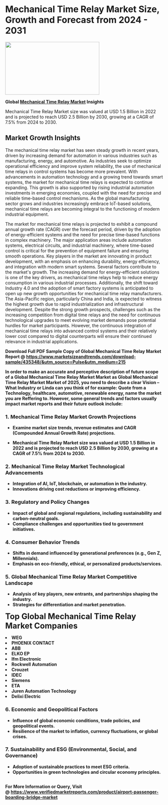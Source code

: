 <H1>Mechanical Time Relay Market Size, Growth and Forecast from 2024 - 2031</H1><img class="aligncenter size-medium wp-image-584254" src="https://thirdeyenews.in/wp-content/uploads/2024/09/Global-Market-Research-300x168.jpeg" alt="" width="300" height="168" /><p><strong>Global&nbsp;<a href="https://www.marketsizeandtrends.com/download-sample/435348/&amp;utm_source=Pulse&amp;utm_medium=215">Mechanical Time Relay Market</a> Insights</strong></p><p>Mechanical Time Relay Market size was valued at USD 1.5 Billion in 2022 and is projected to reach USD 2.5 Billion by 2030, growing at a CAGR of 7.5% from 2024 to 2030.</p><p><h2>Market Growth Insights</h2> <p>The mechanical time relay market has seen steady growth in recent years, driven by increasing demand for automation in various industries such as manufacturing, energy, and automotive. As industries seek to optimize operational efficiency and improve system reliability, the use of mechanical time relays in control systems has become more prevalent. With advancements in automation technology and a growing trend towards smart systems, the market for mechanical time relays is expected to continue expanding. This growth is also supported by rising industrial automation investments in emerging economies, coupled with the need for precise and reliable time-based control mechanisms. As the global manufacturing sector grows and industries increasingly embrace IoT-based solutions, mechanical time relays are becoming integral to the functioning of modern industrial equipment.</p> <p><strong></strong></p> <p>The market for mechanical time relays is projected to exhibit a compound annual growth rate (CAGR) over the forecast period, driven by the adoption of energy-efficient systems and the need for precise time-based functions in complex machinery. The major application areas include automation systems, electrical circuits, and industrial machinery, where time-based control is critical for the prevention of equipment failure and ensuring smooth operations. Key players in the market are innovating in product development, with an emphasis on enhancing durability, energy efficiency, and integration with modern smart systems. Several factors contribute to the market's growth. The increasing demand for energy-efficient solutions is one of the key drivers, as mechanical time relays help to reduce energy consumption in various industrial processes. Additionally, the shift toward Industry 4.0 and the adoption of smart factory systems is anticipated to open up new growth opportunities for mechanical time relay manufacturers. The Asia-Pacific region, particularly China and India, is expected to witness the highest growth due to rapid industrialization and infrastructural development. Despite the strong growth prospects, challenges such as the increasing competition from digital time relays and the need for continuous technological upgrades to meet evolving market demands pose potential hurdles for market participants. However, the continuous integration of mechanical time relays into advanced control systems and their relatively lower cost compared to digital counterparts will ensure their continued relevance in industrial applications.</p> <p><strong></p><p><span class=""><strong>Download Full PDF Sample Copy of Global Mechanical Time Relay Market Report</strong> @ <a href="https://www.marketsizeandtrends.com/download-sample/435348/&amp;utm_source=Pulse&amp;utm_medium=215" target="_blank">https://www.marketsizeandtrends.com/download-sample/435348/&amp;utm_source=Pulse&amp;utm_medium=215</a></span></p><p>In order to make an accurate and perceptive description of future scope of a Global&nbsp;Mechanical Time Relay Market Market as Global&nbsp;Mechanical Time Relay Market Market of 2025, you need to describe a clear Vision &ndash; What Industry or Linda can you think of for example: Quote from a Technology, healthcare, automotive, renewable energy, name the market you are Reffering to. However, some general trends and factors usually impact market reports and their future outlook include:</p><h3>1.&nbsp;<strong>Mechanical Time Relay Market Growth Projections</strong></h3><ul><li>Examine market size trends, revenue estimates and CAGR (Compounded Annual Growth Rate) projections.</li><li><p>Mechanical Time Relay Market size was valued at USD 1.5 Billion in 2022 and is projected to reach USD 2.5 Billion by 2030, growing at a CAGR of 7.5% from 2024 to 2030.</p></li></ul><h3>2.&nbsp;<strong>Mechanical Time Relay Market Technological Advancements</strong></h3><ul><li>Integration of AI, IoT, blockchain, or automation in the industry.</li><li>Innovations driving cost reductions or improving efficiency.</li></ul><h3>3.&nbsp;<strong>Regulatory and Policy Changes</strong></h3><ul><li>Impact of global and regional regulations, including sustainability and carbon-neutral goals.</li><li>Compliance challenges and opportunities tied to government initiatives.</li></ul><h3>4.&nbsp;<strong>Consumer Behavior Trends</strong></h3><ul><li>Shifts in demand influenced by generational preferences (e.g., Gen Z, Millennials).</li><li>Emphasis on eco-friendly, ethical, or personalized products/services.</li></ul><h3>5.&nbsp;<strong>Global Mechanical Time Relay Market Competitive Landscape</strong></h3><ul><li>Analysis of key players, new entrants, and partnerships shaping the industry.</li><li>Strategies for differentiation and market penetration.</li></ul><p data-pm-slice="1 1 []"><span style="color: inherit; font-family: inherit; font-size: 25px;">Top Global Mechanical Time Relay Market Companies</span></p><div class="" data-test-id=""><p><li>WEG</li><li> PHOENIX CONTACT</li><li> ABB</li><li> ELKO EP</li><li> Ifm Electronic</li><li> Rockwell Automation</li><li> Crouzet</li><li> IDEC</li><li> Siemens</li><li> ETA</li><li> Juren Automation Technology</li><li> Delixi Electric</li></p></div><h3>6.&nbsp;<strong>Economic and Geopolitical Factors</strong></h3><ul><li>Influence of global economic conditions, trade policies, and geopolitical events.</li><li>Resilience of the market to inflation, currency fluctuations, or global crises.</li></ul><h3>7.&nbsp;<strong>Sustainability and ESG (Environmental, Social, and Governance)</strong></h3><ul><li>Adoption of sustainable practices to meet ESG criteria.</li><li>Opportunities in green technologies and circular economy principles.</li></ul><h2><strong style="font-size: 14px;">For More Information or Query, Visit @&nbsp;</strong><a style="background-color: #ffffff; font-size: 14px;" href="https://www.marketsizeandtrends.com/report/mechanical-time-relay-market/" target="_blank">https://www.verifiedmarketreports.com/product/airport-passenger-boarding-bridge-market</a></h2>
